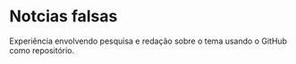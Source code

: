 # Notcias falsas
Experiência envolvendo pesquisa e redação sobre o tema usando o GitHub como repositório.
